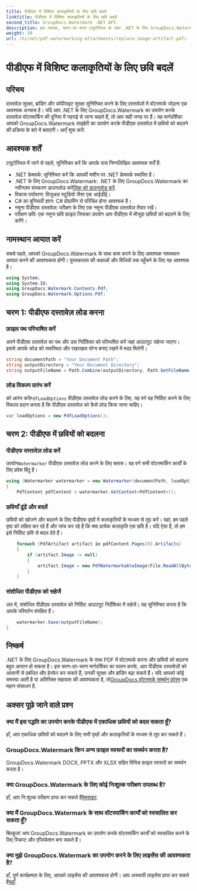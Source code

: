 ```yaml
---
title: पीडीएफ में विशिष्ट कलाकृतियों के लिए छवि बदलें
linktitle: पीडीएफ में विशिष्ट कलाकृतियों के लिए छवि बदलें
second_title: GroupDocs.Watermark .NET API
description: इस व्यापक, चरण-दर-चरण ट्यूटोरियल के साथ .NET के लिए GroupDocs.Watermark का उपयोग करके PDF दस्तावेज़ों में छवियों को बदलने का तरीका जानें।
weight: 38
url: /hi/net/pdf-watermarking-attachments/replace-image-artifact-pdf/
---
```


# पीडीएफ में विशिष्ट कलाकृतियों के लिए छवि बदलें

## परिचय
दस्तावेज़ सुरक्षा, ब्रांडिंग और कॉपीराइट सुरक्षा सुनिश्चित करने के लिए दस्तावेज़ों में वॉटरमार्क जोड़ना एक आवश्यक अभ्यास है। यदि आप .NET के लिए GroupDocs.Watermark का उपयोग करके दस्तावेज़ वॉटरमार्किंग की दुनिया में गहराई से जाना चाहते हैं, तो आप सही जगह पर हैं। यह मार्गदर्शिका आपको GroupDocs.Watermark लाइब्रेरी का उपयोग करके पीडीएफ दस्तावेज़ में छवियों को बदलने की प्रक्रिया के बारे में बताएगी। आएँ शुरू करें!
## आवश्यक शर्तें
ट्यूटोरियल में जाने से पहले, सुनिश्चित करें कि आपके पास निम्नलिखित आवश्यक शर्तें हैं:
- .NET फ्रेमवर्क: सुनिश्चित करें कि आपकी मशीन पर .NET फ्रेमवर्क स्थापित है।
-  .NET के लिए GroupDocs.Watermark: .NET के लिए GroupDocs.Watermark का नवीनतम संस्करण डाउनलोड करें[लिंक को डाउनलोड करें](https://releases.groupdocs.com/Watermark/net/).
- विकास पर्यावरण: विजुअल स्टूडियो जैसा एक आईडीई।
- C# का बुनियादी ज्ञान: C# प्रोग्रामिंग से परिचित होना आवश्यक है।
- नमूना पीडीएफ दस्तावेज़: परीक्षण के लिए एक नमूना पीडीएफ दस्तावेज़ तैयार रखें।
- परीक्षण छवि: एक नमूना छवि फ़ाइल जिसका उपयोग आप पीडीएफ में मौजूदा छवियों को बदलने के लिए करेंगे।
## नामस्थान आयात करें
सबसे पहले, आपको GroupDocs.Watermark के साथ काम करने के लिए आवश्यक नामस्थान आयात करने की आवश्यकता होगी। पुस्तकालय की कक्षाओं और विधियों तक पहुँचने के लिए यह आवश्यक है।
```csharp
using System;
using System.IO;
using GroupDocs.Watermark.Contents.Pdf;
using GroupDocs.Watermark.Options.Pdf;
```

## चरण 1: पीडीएफ दस्तावेज़ लोड करना
### फ़ाइल पथ परिभाषित करें
अपने पीडीएफ दस्तावेज़ का पथ और उस निर्देशिका को परिभाषित करें जहां आउटपुट सहेजा जाएगा। इससे आपके कोड को व्यवस्थित और रखरखाव योग्य बनाए रखने में मदद मिलेगी।
```csharp
string documentPath = "Your Document Path";
string outputDirectory = "Your Document Directory";
string outputFileName = Path.Combine(outputDirectory, Path.GetFileName(documentPath));
```
### लोड विकल्प प्रारंभ करें
 को आरंभ करें`PdfLoadOptions` पीडीएफ दस्तावेज़ लोड करने के लिए. यह वर्ग यह निर्दिष्ट करने के लिए विकल्प प्रदान करता है कि पीडीएफ दस्तावेज़ को कैसे लोड किया जाना चाहिए।
```csharp
var loadOptions = new PdfLoadOptions();
```
## चरण 2: पीडीएफ में छवियों को बदलना
### पीडीएफ दस्तावेज़ लोड करें
 उपयोग`Watermarker` पीडीएफ दस्तावेज़ लोड करने के लिए क्लास। यह वर्ग सभी वॉटरमार्किंग कार्यों के लिए प्रवेश बिंदु है।
```csharp
using (Watermarker watermarker = new Watermarker(documentPath, loadOptions))
{
    PdfContent pdfContent = watermarker.GetContent<PdfContent>();
```
### छवियाँ ढूंढें और बदलें
छवियों को खोजने और बदलने के लिए पीडीएफ पृष्ठों में कलाकृतियों के माध्यम से लूप करें। यहां, हम पहले पृष्ठ को लक्षित कर रहे हैं और जांच कर रहे हैं कि क्या प्रत्येक कलाकृति एक छवि है। यदि ऐसा है, तो हम इसे निर्दिष्ट छवि से बदल देते हैं।
```csharp
    foreach (PdfArtifact artifact in pdfContent.Pages[0].Artifacts)
    {
        if (artifact.Image != null)
        {
            artifact.Image = new PdfWatermarkableImage(File.ReadAllBytes("Your Image Path"));
        }
    }
```
### संशोधित पीडीएफ को सहेजें
अंत में, संशोधित पीडीएफ दस्तावेज़ को निर्दिष्ट आउटपुट निर्देशिका में सहेजें। यह सुनिश्चित करता है कि आपके परिवर्तन संरक्षित हैं।
```csharp
    watermarker.Save(outputFileName);
}
```

## निष्कर्ष
 .NET के लिए GroupDocs.Watermark के साथ PDF में वॉटरमार्क करना और छवियों को बदलना बहुत आसान हो सकता है। इस चरण-दर-चरण मार्गदर्शिका का पालन करके, आप पीडीएफ दस्तावेज़ों को आसानी से प्रबंधित और हेरफेर कर सकते हैं, उनकी सुरक्षा और ब्रांडिंग बढ़ा सकते हैं। यदि आपको कोई समस्या आती है या अतिरिक्त सहायता की आवश्यकता है, तो[GroupDocs.वॉटरमार्क समर्थन फ़ोरम](https://forum.groupdocs.com/c/watermark/19) एक महान संसाधन है.
## अक्सर पूछे जाने वाले प्रश्न
### क्या मैं इस पद्धति का उपयोग करके पीडीएफ में एकाधिक छवियों को बदल सकता हूँ?
हाँ, आप एकाधिक छवियों को बदलने के लिए सभी पृष्ठों और कलाकृतियों के माध्यम से लूप कर सकते हैं।
### GroupDocs.Watermark किन अन्य फ़ाइल स्वरूपों का समर्थन करता है?
GroupDocs.Watermark DOCX, PPTX और XLSX सहित विभिन्न फ़ाइल स्वरूपों का समर्थन करता है।
### क्या GroupDocs.Watermark के लिए कोई निःशुल्क परीक्षण उपलब्ध है?
 हाँ, आप नि:शुल्क परीक्षण प्राप्त कर सकते हैं[वेबसाइट](https://releases.groupdocs.com/).
### क्या मैं GroupDocs.Watermark के साथ वॉटरमार्किंग कार्यों को स्वचालित कर सकता हूँ?
बिल्कुल! आप GroupDocs.Watermark का उपयोग करके वॉटरमार्किंग कार्यों को स्वचालित करने के लिए स्क्रिप्ट और एप्लिकेशन बना सकते हैं।
### क्या मुझे GroupDocs.Watermark का उपयोग करने के लिए लाइसेंस की आवश्यकता है?
 हाँ, पूर्ण कार्यक्षमता के लिए, आपको लाइसेंस की आवश्यकता होगी। आप अस्थायी लाइसेंस प्राप्त कर सकते हैं[यहाँ](https://purchase.groupdocs.com/temporary-license/).